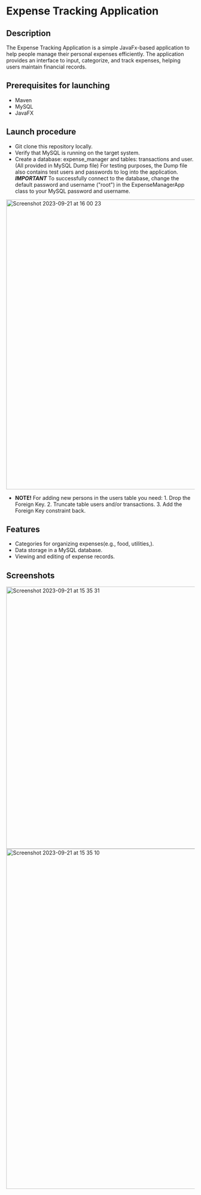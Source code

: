 # Expense Tracking Application


## Description
The Expense Tracking Application is a simple JavaFx-based application to help people manage their personal expenses efficiently.
The application provides an interface to input, categorize, and track expenses, helping users maintain financial records.

## Prerequisites for launching
 - Maven
 - MySQL
 - JavaFX 

## Launch procedure
- Git clone this repository locally.
- Verify that MySQL is running on the target system.
- Create a database: expense_manager and tables: transactions and user. (All provided in MySQL Dump file)
  For testing purposes, the Dump file also contains test users and passwords to log into the application. 
 _**IMPORTANT**_
 To successfully connect to the database, change the default password and username ("root") in the ExpenseManagerApp class to your MySQL password and username.

<img width="772" alt="Screenshot 2023-09-21 at 16 00 23" src="https://github.com/emilsViksnins/Practical_Project/assets/135007928/013dad30-375c-4c9d-90d3-288cec42b5dc">


- **NOTE!** For adding new persons in the users table you need:
       1. Drop the Foreign Key.
       2. Truncate table users and/or transactions.
       3. Add the Foreign Key constraint back.

## Features
- Categories for organizing expenses(e.g., food, utilities,).
- Data storage in a MySQL database.
- Viewing and editing of expense records.

## Screenshots

<img width="698" alt="Screenshot 2023-09-21 at 15 35 31" src="https://github.com/emilsViksnins/Practical_Project/assets/135007928/880f2196-b7d3-4b71-8e6a-72ec057d8e79">


<img width="906" alt="Screenshot 2023-09-21 at 15 35 10" src="https://github.com/emilsViksnins/Practical_Project/assets/135007928/f5538527-3f98-4389-a412-9bb364447933">




